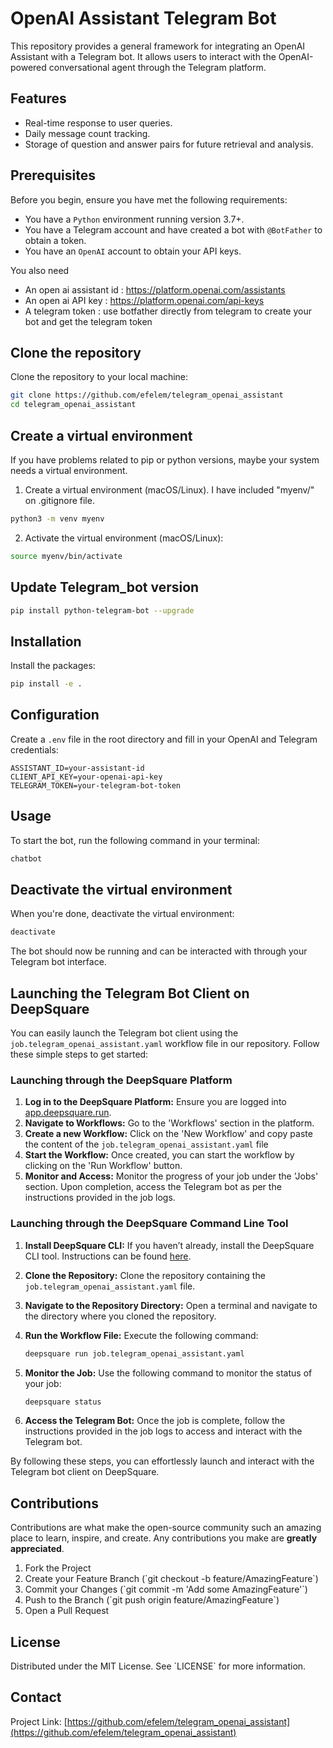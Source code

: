# OpenAI Assistant Telegram Bot

This repository provides a general framework for integrating an OpenAI Assistant with a Telegram bot. It allows users to interact with the OpenAI-powered conversational agent through the Telegram platform.

## Features

- Real-time response to user queries.
- Daily message count tracking.
- Storage of question and answer pairs for future retrieval and analysis.

## Prerequisites

Before you begin, ensure you have met the following requirements:

- You have a `Python` environment running version 3.7+.
- You have a Telegram account and have created a bot with `@BotFather` to obtain a token.
- You have an `OpenAI` account to obtain your API keys.

You also need 

- An open ai assistant id : https://platform.openai.com/assistants
- An open ai API key : https://platform.openai.com/api-keys
- A telegram token : use botfather directly from telegram to create your bot and get the telegram token

## Clone the repository

Clone the repository to your local machine:

```bash
git clone https://github.com/efelem/telegram_openai_assistant
cd telegram_openai_assistant
```

## Create a virtual environment 

If you have problems related to pip or python versions, maybe your system needs a virtual environment.

1. Create a virtual environment (macOS/Linux). I have included "myenv/" on .gitignore file.
   
```bash
python3 -m venv myenv
```

2. Activate the virtual environment (macOS/Linux):

```bash
source myenv/bin/activate
```

## Update Telegram_bot version

```bash
pip install python-telegram-bot --upgrade
```

## Installation

Install the packages:

```bash
pip install -e .
```

## Configuration

Create a `.env` file in the root directory and fill in your OpenAI and Telegram credentials:

```env
ASSISTANT_ID=your-assistant-id
CLIENT_API_KEY=your-openai-api-key
TELEGRAM_TOKEN=your-telegram-bot-token
```

## Usage

To start the bot, run the following command in your terminal:

```bash
chatbot
```

## Deactivate the virtual environment
When you're done, deactivate the virtual environment:

```bash
deactivate
```

The bot should now be running and can be interacted with through your Telegram bot interface.

## Launching the Telegram Bot Client on DeepSquare

You can easily launch the Telegram bot client using the `job.telegram_openai_assistant.yaml` workflow file in our repository. Follow these simple steps to get started:

### Launching through the DeepSquare Platform

1. **Log in to the DeepSquare Platform:** Ensure you are logged into [app.deepsquare.run](https://app.deepsquare.run).
2. **Navigate to Workflows:** Go to the 'Workflows' section in the platform.
3. **Create a new Workflow:** Click on the 'New Workflow' and copy paste the content of the `job.telegram_openai_assistant.yaml` file
4. **Start the Workflow:** Once created, you can start the workflow by clicking on the 'Run Workflow' button.
5. **Monitor and Access:** Monitor the progress of your job under the 'Jobs' section. Upon completion, access the Telegram bot as per the instructions provided in the job logs.

### Launching through the DeepSquare Command Line Tool

1. **Install DeepSquare CLI:** If you haven’t already, install the DeepSquare CLI tool. Instructions can be found [here](https://docs.deepsquare.run/cli/installation).
2. **Clone the Repository:** Clone the repository containing the `job.telegram_openai_assistant.yaml` file.
3. **Navigate to the Repository Directory:** Open a terminal and navigate to the directory where you cloned the repository.
4. **Run the Workflow File:** Execute the following command:

    ```bash
    deepsquare run job.telegram_openai_assistant.yaml
    ```

5. **Monitor the Job:** Use the following command to monitor the status of your job:

    ```bash
    deepsquare status
    ```

6. **Access the Telegram Bot:** Once the job is complete, follow the instructions provided in the job logs to access and interact with the Telegram bot.

By following these steps, you can effortlessly launch and interact with the Telegram bot client on DeepSquare.




## Contributions

Contributions are what make the open-source community such an amazing place to learn, inspire, and create. Any contributions you make are **greatly appreciated**.

1. Fork the Project
2. Create your Feature Branch (\`git checkout -b feature/AmazingFeature\`)
3. Commit your Changes (\`git commit -m 'Add some AmazingFeature'\`)
4. Push to the Branch (\`git push origin feature/AmazingFeature\`)
5. Open a Pull Request

## License

Distributed under the MIT License. See \`LICENSE\` for more information.

## Contact

Project Link: [https://github.com/efelem/telegram_openai_assistant](https://github.com/efelem/telegram_openai_assistant)

